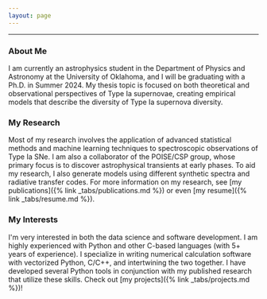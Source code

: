 ```yaml
---
layout: page
---
```


---

### About Me

I am currently an astrophysics student in the Department of Physics and Astronomy at the University of Oklahoma, and I will be graduating with a Ph.D. in Summer 2024. My thesis topic is focused on both theoretical and observational perspectives of Type Ia supernovae, creating empirical models that describe the diversity of Type Ia supernova diversity.

### My Research

Most of my research involves the application of advanced statistical methods and machine learning techniques to spectroscopic observations of Type Ia SNe. I am also a collaborator of the POISE/CSP group, whose primary focus is to discover astrophysical transients at early phases. To aid my research, I also generate models using different synthetic spectra and radiative transfer codes. For more information on my research, see [my publications]({% link _tabs/publications.md %}) or even [my resume]({% link _tabs/resume.md %}).

### My Interests

I'm very interested in both the data science and software development. I am highly experienced with Python and other C-based languages (with 5+ years of experience). I specialize in writing numerical calculation software with vectorized Python, C/C++, and intertwining the two together. I have developed several Python tools in conjunction with my published research that utilize these skills. Check out [my projects]({% link _tabs/projects.md %})!